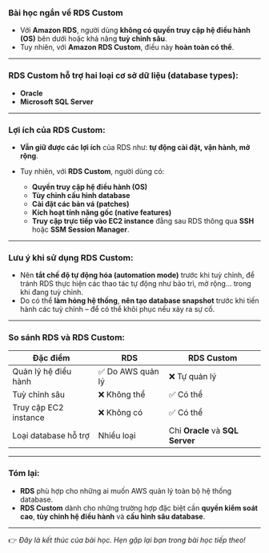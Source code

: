 ### **Bài học ngắn về RDS Custom**

* Với **Amazon RDS**, người dùng **không có quyền truy cập hệ điều hành (OS)** bên dưới hoặc khả năng **tuỳ chỉnh sâu**.
* Tuy nhiên, với **Amazon RDS Custom**, điều này **hoàn toàn có thể**.

---

### **RDS Custom hỗ trợ hai loại cơ sở dữ liệu (database types):**

* **Oracle**
* **Microsoft SQL Server**

---

### **Lợi ích của RDS Custom:**

* **Vẫn giữ được các lợi ích** của RDS như: **tự động cài đặt, vận hành, mở rộng**.
* Tuy nhiên, với **RDS Custom**, người dùng có:

  * **Quyền truy cập hệ điều hành (OS)**
  * **Tùy chỉnh cấu hình database**
  * **Cài đặt các bản vá (patches)**
  * **Kích hoạt tính năng gốc (native features)**
  * **Truy cập trực tiếp vào EC2 instance** đằng sau RDS thông qua **SSH** hoặc **SSM Session Manager**.

---

### **Lưu ý khi sử dụng RDS Custom:**

* Nên **tắt chế độ tự động hóa (automation mode)** trước khi tuỳ chỉnh, để tránh RDS thực hiện các thao tác tự động như bảo trì, mở rộng... trong khi đang tuỳ chỉnh.
* Do có thể **làm hỏng hệ thống**, **nên tạo database snapshot** trước khi tiến hành các tuỳ chỉnh – để có thể khôi phục nếu xảy ra sự cố.

---

### **So sánh RDS và RDS Custom:**

| Đặc điểm              | RDS              | RDS Custom                       |
| --------------------- | ---------------- | -------------------------------- |
| Quản lý hệ điều hành  | ✅ Do AWS quản lý | ❌ Tự quản lý                     |
| Tuỳ chỉnh sâu         | ❌ Không thể      | ✅ Có thể                         |
| Truy cập EC2 instance | ❌ Không có       | ✅ Có thể                         |
| Loại database hỗ trợ  | Nhiều loại       | Chỉ **Oracle** và **SQL Server** |

---

### **Tóm lại:**

* **RDS** phù hợp cho những ai muốn AWS quản lý toàn bộ hệ thống database.
* **RDS Custom** dành cho những trường hợp đặc biệt cần **quyền kiểm soát cao**, **tùy chỉnh hệ điều hành** và **cấu hình sâu database**.

---

👉 *Đây là kết thúc của bài học. Hẹn gặp lại bạn trong bài học tiếp theo!*
